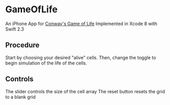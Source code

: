 # GameOfLife
An iPhone App for [Conway's Game of Life](https://en.wikipedia.org/wiki/Conway%27s_Game_of_Life)
Implemented in Xcode 8 with Swift 2.3
## Procedure
Start by choosing your desired "alive" cells. Then, change the toggle to begin simulation of the life of the cells.
## Controls
The slider controls the size of the cell array
The reset button resets the grid to a blank grid


